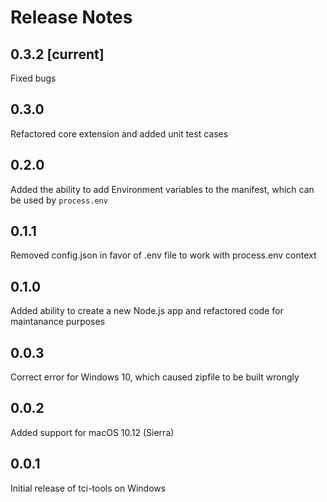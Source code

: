 # Release Notes

## 0.3.2 [current]
Fixed bugs

## 0.3.0
Refactored core extension and added unit test cases

## 0.2.0
Added the ability to add Environment variables to the manifest, which can be used by `process.env`

## 0.1.1
Removed config.json in favor of .env file to work with process.env context

## 0.1.0
Added ability to create a new Node.js app and refactored code for maintanance purposes

## 0.0.3
Correct error for Windows 10, which caused zipfile to be built wrongly

## 0.0.2
Added support for macOS 10.12 (Sierra)

## 0.0.1
Initial release of tci-tools on Windows